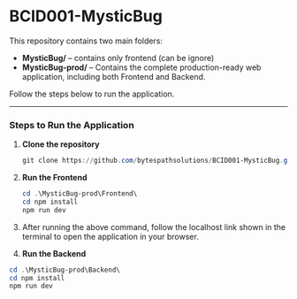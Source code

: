 # BCID001-MysticBug

This repository contains two main folders:

- **MysticBug/** – contains only frontend (can be ignore)
- **MysticBug-prod/** – Contains the complete production-ready web application, including both Frontend and Backend.

Follow the steps below to run the application.

---

### Steps to Run the Application

1. **Clone the repository**
   ```powershell
   git clone https://github.com/bytespathsolutions/BCID001-MysticBug.git
   ```
2. **Run the Frontend**
   ```powershell
   cd .\MysticBug-prod\Frontend\
   cd npm install
   npm run dev
   ```
3. After running the above command, follow the localhost link shown in the terminal to open the application in your browser.

4. **Run the Backend**

```powershell
cd .\MysticBug-prod\Backend\
cd npm install
npm run dev


```
